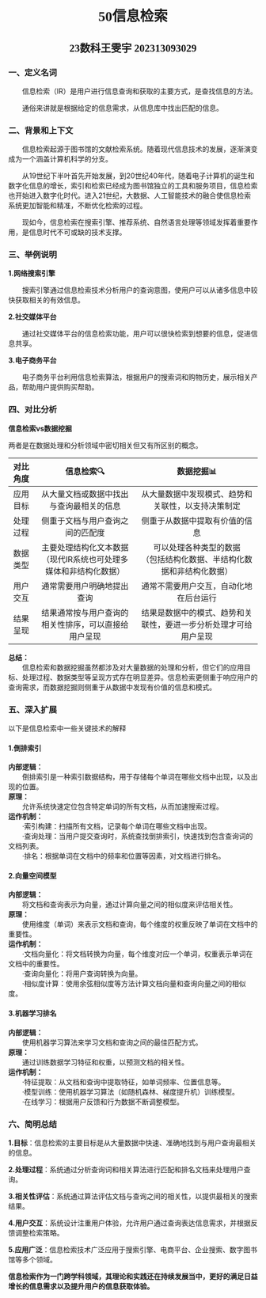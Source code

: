# <center><font face="仿宋"> 50信息检索 </font></center>
## <center><font face="楷体"> 23数科王雯宇 202313093029</font></center>

### 一、定义名词
&emsp;&emsp;信息检索（IR）是用户进行信息查询和获取的主要方式，是查找信息的方法。  

&emsp;&emsp;通俗来讲就是根据给定的信息需求，从信息库中找出匹配的信息。  

### 二、背景和上下文
&emsp;&emsp;信息检索起源于图书馆的文献检索系统。随着现代信息技术的发展，逐渐演变成为一个涵盖计算机科学的分支。 

&emsp;&emsp;从19世纪下半叶首先开始发展，到20世纪40年代，随着电子计算机的诞生和数字化信息的增长，索引和检索已经成为图书馆独立的工具和服务项目，信息检索也开始进入数字化时代。进入21世纪，大数据、人工智能技术的融合使信息检索系统更加智能和精准，不断优化检索的过程。 

&emsp;&emsp;现如今，信息检索在搜索引擎、推荐系统、自然语言处理等领域发挥着重要作用，是信息时代不可或缺的技术支撑。

### 三、举例说明
**1.网络搜索引擎**  
  
&emsp;&emsp;搜索引擎通过信息检索技术分析用户的查询意图，使用户可以从诸多信息中较快获取相关的有效信息。

**2.社交媒体平台**  
  
&emsp;&emsp;通过社交媒体平台的信息检索功能，用户可以很快检索到想要的信息，促进信息共享。

**3.电子商务平台**  
  
&emsp;&emsp;电子商务平台利用信息检索算法，根据用户的搜索词和购物历史，展示相关产品，帮助用户提供购买帮助。

### 四、对比分析
**信息检索vs数据挖掘**  
  
两者是在数据处理和分析领域中密切相关但又有所区别的概念。

| 对比角度 | 信息检索🔍 | 数据挖掘📊 |
| :----: |:----:|:----:|
| 应用<br>目标 | 从大量文档或数据中找出与查询最相关的信息 | 从大量数据中发现模式、趋势和关联性，以支持决策制定 |
| 处理<br>过程 | 侧重于文档与用户查询之间的匹配度 | 侧重于从数据中提取有价值的信息 |
| 数据<br>类型 | 主要处理结构化文本数据<br>（现代IR系统也可处理多媒体和非结构化数据） | 可以处理各种类型的数据<br>（包括结构化数据、半结构化数据和非结构化数据） |
| 用户<br>交互 | 通常需要用户明确地提出查询 | 通常不需要用户交互，自动化地在后台运行 |
| 结果<br>呈现 | 结果通常按与用户查询的相关性排序，可以直接给用户呈现 | 结果是数据中的模式、趋势和关联性，要进一步分析处理才可给用户呈现 |

**总结：**  
&emsp;&emsp;信息检索和数据挖掘虽然都涉及对大量数据的处理和分析，但它们的应用目标、处理过程、数据类型等呈现方式存在明显差异。信息检索更侧重于响应用户的查询需求，而数据挖掘则侧重于从数据中发现有价值的信息和模式。

### 五、深入扩展
以下是信息检索中一些关键技术的解释

#### 1.倒排索引  
**内部逻辑：**  
&emsp;&emsp;倒排索引是一种索引数据结构，用于存储每个单词在哪些文档中出现，以及出现的位置。  
**原理：**  
&emsp;&emsp;允许系统快速定位包含特定单词的所有文档，从而加速搜索过程。  
**运作机制：**  
&emsp;&emsp;·索引构建：扫描所有文档，记录每个单词在哪些文档中出现。  
&emsp;&emsp;·查询处理：当用户提交查询时，系统查找倒排索引，快速找到包含查询词的文档列表。  
&emsp;&emsp;·排名：根据单词在文档中的频率和位置等因素，对文档进行排名。
#### 2.向量空间模型  
**内部逻辑：**  
&emsp;&emsp;将文档和查询表示为向量，通过计算向量之间的相似度来评估相关性。  
**原理：**  
&emsp;&emsp;使用维度（单词）来表示文档和查询，每个维度的权重反映了单词在文档中的重要性。  
**运作机制：**  
&emsp;&emsp;·文档向量化：将文档转换为向量，每个维度对应一个单词，权重表示单词在文档中的重要性。  
&emsp;&emsp;·查询向量化：将用户查询转换为向量。  
&emsp;&emsp;·相似度计算：使用余弦相似度等方法计算文档向量和查询向量之间的相似度。
#### 3.机器学习排名  
**内部逻辑：**  
&emsp;&emsp;使用机器学习算法来学习文档和查询之间的最佳匹配方式。  
**原理：**  
&emsp;&emsp;通过训练数据学习特征和权重，以预测文档的相关性。  
**运作机制：**  
&emsp;&emsp;·特征提取：从文档和查询中提取特征，如单词频率、位置信息等。  
&emsp;&emsp;·模型训练：使用机器学习算法（如随机森林、梯度提升机）训练模型。  
&emsp;&emsp;·在线学习：根据用户反馈和行为数据不断调整模型。

### 六、简明总结
**1.目标**：信息检索的主要目标是从大量数据中快速、准确地找到与用户查询最相关的信息。

**2.处理过程**：系统通过分析查询词和相关算法进行匹配和排名文档来处理用户查询。

**3.相关性评估**：系统通过算法评估文档与查询之间的相关性，以提供最相关的搜索结果。

**4.用户交互**：系统设计注重用户体验，允许用户通过查询表达信息需求，并根据反馈调整检索策略。

**5.应用广泛**：信息检索技术广泛应用于搜索引擎、电商平台、企业搜索、数字图书馆等多个领域。

**信息检索作为一门跨学科领域，其理论和实践还在持续发展当中，更好的满足日益增长的信息需求以及提升用户的信息获取体验。**

